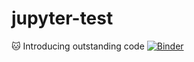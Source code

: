 # jupyter-test

:cat: Introducing outstanding code
[![Binder](https://mybinder.org/badge_logo.svg)](https://mybinder.org/v2/gh/FastAndFourier/jupyter-test/tree/main/HEAD)
